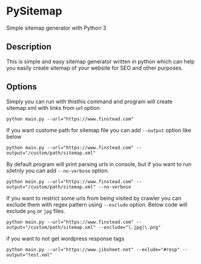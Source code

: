 # PySitemap

Simple sitemap generator with Python 3

## Description
This is simple and easy sitemap generator written in python which can help you easily create sitemap of your website for SEO and other purposes.

## Options
Simply you can run with thisthis command and program will create sitemap.xml with links from url option
```
python main.py --url="https://www.finstead.com"
```

If you want custome path for sitemap file you can add `--output` option like below
```
python main.py --url="https://www.finstead.com" --output="/custom/path/sitemap.xml"
```
By default program will print parsing urls in console, but if you want to run siletnly you can add `--no-verbose` option.
```
python main.py --url="https://www.finstead.com" --output="/custom/path/sitemap.xml" --no-verbose
```

If you want to restrict some urls from being visited by crawler you can exclude them with regex pattern using `--exclude` option. Below code will exclude `png` or `jpg` files.

```
python main.py --url="https://www.finstead.com" --output="/custom/path/sitemap.xml" --exclude="\.jpg|\.png"
```

if you want to not get wordpress response tags

```
python main.py --url="https://www.jibsheet.net" --exlude="#resp" --output="test.xml"
```
